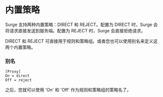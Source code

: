 # 内置策略

Surge 支持两种内置策略：DIRECT 和 REJECT。配置为 DIRECT 时，Surge 会将请求直接发送到服务端。配置为 REJECT 时，Surge 会直接拒绝请求。

DIRECT 和 REJECT 可直接用于规则和策略组。或者您也可以使用别名来定义这两个内置策略。

### 别名

```
[Proxy]
On = direct
Off = reject
```

之后，您就可以使用 'On' 和 'Off' 作为规则和策略组的策略名了。

